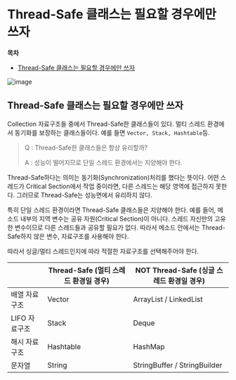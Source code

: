 # Thread-Safe 클래스는 필요할 경우에만 쓰자

**목차**

* [Thread-Safe 클래스는 필요할 경우에만 쓰자](collections\_warning.md#thread-safe-클래스는-필요할-경우에만-쓰자)

![image](https://user-images.githubusercontent.com/77563814/186737043-96e19b29-fb04-40d1-bad2-8891cbfe079e.png)

## Thread-Safe 클래스는 필요할 경우에만 쓰자

Collection 자료구조들 중에서 Thread-Safe한 클래스들이 있다. 멀티 스레드 환경에서 동기화를 보장하는 클래스들이다. 예를 들면 `Vector, Stack, Hashtable`등.

> Q : Thread-Safe한 클래스들은 항상 유리할까?
>
> A : 성능이 떨어지므로 단일 스레드 환경에서는 지양해야 한다.

Thread-Safe하다는 의미는 동기화(Synchronization)처리를 했다는 뜻이다. 어떤 스레드가 Critical Section에서 작업 중이라면, 다른 스레드는 해당 영역에 접근하지 못한다. 그러므로 Thread-Safe는 성능면에서 유리하지 않다.

특히 단일 스레드 환경이라면 Thread-Safe 클래스들은 지양해야 한다. 예를 들어, 메소드 내부의 지역 변수는 공유 자원(Critical Section)이 아니다. 스레드 자신만의 고유한 변수이므로 다른 스레드들과 공유할 필요가 없다. 따라서 메소드 안에서는 Thread-Safe하지 않은 변수, 자료구조를 사용해야 한다.

따라서 싱글/멀티 스레드인지에 따라 적절한 자료구조를 선택해주어야 한다.

|           | Thread-Safe (멀티 스레드 환경일 경우) | NOT Thread-Safe (싱글 스레드 환경일 경우) |
| --------- | --------------------------- | ------------------------------- |
| 배열 자료구조   | Vector                      | ArrayList / LinkedList          |
| LIFO 자료구조 | Stack                       | Deque                           |
| 해시 자료구조   | Hashtable                   | HashMap                         |
| 문자열       | String                      | StringBuffer / StringBuilder    |
